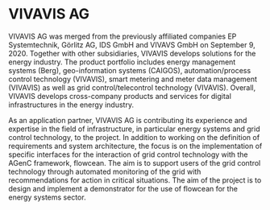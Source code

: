 # VIVAVIS AG

VIVAVIS AG was merged from the previously affiliated companies EP Systemtechnik, Görlitz AG, IDS GmbH and VIVAVS GmbH on September 9, 2020. Together with other subsidiaries, VIVAVIS develops solutions for the energy industry. The product portfolio includes energy management systems (Berg), geo-information systems (CAIGOS), automation/process control technology (VIVAVIS), smart metering and meter data management (VIVAVIS) as well as grid control/telecontrol technology (VIVAVIS).
Overall, VIVAVIS develops cross-company products and services for digital infrastructures in the energy industry. 

As an application partner, VIVAVIS AG is contributing its experience and expertise in the field of infrastructure, in particular energy systems and grid control technology, to the project. 
In addition to working on the definition of requirements and system architecture, the focus is on the implementation of specific interfaces for the interaction of grid control technology with the AGenC framework, flowcean. The aim is to support users of the grid control technology through automated monitoring of the grid with recommendations for action in critical situations. The aim of the project is to design and implement a demonstrator for the use of flowcean for the energy systems sector.
